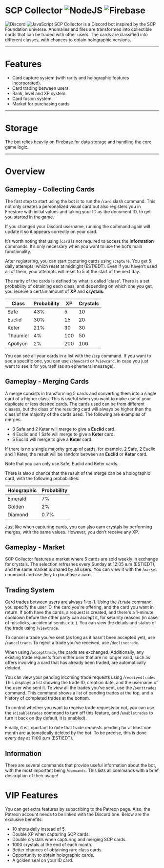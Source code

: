 # SCP Collector ![NodeJS](https://img.shields.io/badge/node.js-6DA55F?style=for-the-badge&logo=node.js&logoColor=white) ![Firebase](https://img.shields.io/badge/firebase-a08021?style=for-the-badge&logo=firebase&logoColor=ffcd34)
![Discord](https://img.shields.io/badge/Discord-%235865F2.svg?style=for-the-badge&logo=discord&logoColor=white) ![JavaScript](https://img.shields.io/badge/javascript-%23323330.svg?style=for-the-badge&logo=javascript&logoColor=%23F7DF1E)
SCP Collector is a Discord bot inspired by the SCP Foundation universe. Anomalies and files are transformed into collectible cards that can be traded
with other users. The cards are classified into different classes, with chances to obtain holographic versions.

---

# Features
- Card capture system (with rarity and holographic features incorporated).
- Card trading between users.
- Rank, level and XP system.
- Card fusion system.
- Market for purchasing cards.

---

# Storage
The bot relies heavily on Firebase for data storage and handling the core game logic.

---

# Overview
## Gameplay - Collecting Cards
The first step to start using the bot is to run the /`card` slash command. This not only creates a personalized visual card but also registers you in
Firestore with initial values and taking your ID as the document ID, to get you started in the game.

If you changed your Discord username, running the command again will update it so it appears correctly on your card.

It’s worth noting that using /`card` is not required to access the **information** commands. It’s only necessary when you want to use the bot’s main
functionality.

After registering, you can start capturing cards using /`capture`. You get 5 daily attempts, which reset at midnight (EST/EDT). Even if you haven't
used all of them, your attempts will reset to 5 at the start of the next day.

The rarity of the cards is defined by what is called 'class'. There is a set probability of obtaining each class, and depending on which one you get,
you receive a certain amount of **XP** and **crystals**:

| Class | Probability | XP | Crystals |
|---|---|---|---|
| Safe | 43% | 5 | 10 |
| Euclid | 30% | 15 | 20 |
| Keter | 21% | 30 | 30 |
| Thaumiel | 4% | 100 | 50 |
| Apollyon | 2% | 200 | 100 |

You can see all your cards in a list with the /`scp` command. If you want to see a specific one, you can use /`showcard` or /`viewcard`, in case you
just want to see it for yourself (as an ephemeral message).

## Gameplay - Merging Cards
A merge consists in transforming 5 cards and converting them into a single card of a higher class. This is useful when you want to make use of your
duplicate or less desired cards. The cards used can be from different classes, but the class of the resulting card will always be higher than the
class of the majority of the cards used. The following are examples of merges:

- 3 Safe and 2 Keter will merge to give a **Euclid** card.
- 4 Euclid and 1 Safe will merge to give a **Keter** card.
- 5 Euclid will merge to give a **Keter** card.

If there is no a single majority group of cards, for example, 2 Safe, 2 Euclid and 1 Keter, the result will be random between an **Euclid** or **Keter** card.

Note that you can only use Safe, Euclid and Keter cards.

There is also a chance that the result of the merge can be a holographic card, with the following probabilities:

| Holographic | Probability |
|---|---|
| Emerald | 7% |
| Golden | 2% |
| Diamond | 0.7% |

Just like when capturing cards, you can also earn crystals by performing merges, with the same values. However, you don't receive any XP.

## Gameplay - Market
SCP Collector features a market where 5 cards are sold weekly in exchange for crystals. The selection refreshes every Sunday at 12:05 a.m (EST/EDT), and the
same market is shared by all users. You can view it with the /`market` command and use /`buy` to purchase a card.

## Trading System
Card trades between users are always 1-to-1. Using the /`trade` command, you specify the user ID, the card you're offering, and the card you want in return. If
both have the cards, a request is created, and there's a 1-minute cooldown before the other party can accept it, for security reasons (in case of misclicks,
accidental sends, etc.). You can view the details and status of the trade using /`viewtrade`.

To cancel a trade you've sent (as long as it hasn't been accepted yet), use /`canceltrade`. To reject a trade you've received, use /`declinetrade`.

When using /`accepttrade`, the cards are exchanged. Additionally, any existing trade requests from either user that are no longer valid, such as offers involving
a card that has already been traded, are automatically deleted.

You can view your pending incoming trade requests using /`receivedtrades`. This displays a list showing the trade ID, creation date, and the username of the user
who sent it. To view all the trades you've sent, use the /`senttrades` command. This command shows a list of pending trades at the top, and a history of completed
trades at the bottom.

To control whether you want to receive trade requests or not, you can use the /`disabletrades` command to turn off this feature, and /`enabletrades` to turn it
back on (by default, it is enabled).

Finally, it is important to note that trade requests pending for at least one month are automatically deleted by the bot. To be precise, this is done every day at
11:00 p.m (EST/EDT).

## Information
There are several commands that provide useful information about the bot, with the most important being /`commands`. This lists all commands with a brief description of their usage!

# VIP Features
You can get extra features by subscribing to the Patreon page. Also, the Patreon account needs to be linked with the Discord one. Below are the exclusive benefits:

- 10 shots daily instead of 5.
- Double XP when capturing SCP cards.
- Double crystals when capturing and merging SCP cards.
- 1000 crystals at the end of each month.
- Better chances of obtaining rare class cards.
- Opportunity to obtain holographic cards.
- A golden seal on your ID card.

